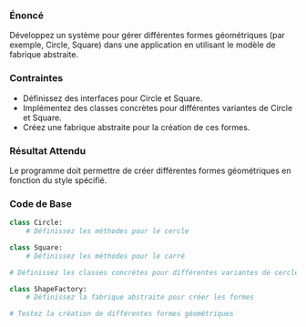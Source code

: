 ### Énoncé

Développez un système pour gérer différentes formes géométriques (par exemple, Circle, Square) dans une application en utilisant le modèle de fabrique abstraite.

### Contraintes

- Définissez des interfaces pour Circle et Square.
- Implémentez des classes concrètes pour différentes variantes de Circle et Square.
- Créez une fabrique abstraite pour la création de ces formes.

### Résultat Attendu

Le programme doit permettre de créer différentes formes géométriques en fonction du style spécifié.

### Code de Base

```python
class Circle:
    # Définissez les méthodes pour le cercle

class Square:
    # Définissez les méthodes pour le carré

# Définissez les classes concrètes pour différentes variantes de cercles et de carrés

class ShapeFactory:
    # Définissez la fabrique abstraite pour créer les formes

# Testez la création de différentes formes géométriques
```